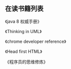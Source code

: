 ## 在读书籍列表

《java 8 权威手册》

《Thinking in UML》

《chrome developer reference》

《Head first HTML》

《程序员的思维修炼》
